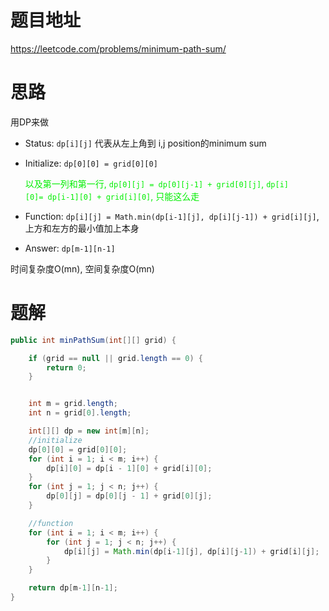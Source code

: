 # 题目地址

https://leetcode.com/problems/minimum-path-sum/



# 思路

用DP来做

+ Status: `dp[i][j]` 代表从左上角到 i,j  position的minimum sum

+ Initialize: `dp[0][0] = grid[0][0]` 

  <font color = gree>以及第一列和第一行, `dp[0][j] = dp[0][j-1] + grid[0][j]`, `dp[i][0]= dp[i-1][0] + grid[i][0]`, 只能这么走</font>

+ Function: `dp[i][j] = Math.min(dp[i-1][j], dp[i][j-1]) + grid[i][j]`, 上方和左方的最小值加上本身

+ Answer: `dp[m-1][n-1]`

时间复杂度O(mn), 空间复杂度O(mn)



# 题解

```java
public int minPathSum(int[][] grid) {

    if (grid == null || grid.length == 0) {
        return 0;
    }


    int m = grid.length;
    int n = grid[0].length;

    int[][] dp = new int[m][n];
    //initialize
    dp[0][0] = grid[0][0];
    for (int i = 1; i < m; i++) {
        dp[i][0] = dp[i - 1][0] + grid[i][0];
    }
    for (int j = 1; j < n; j++) {
        dp[0][j] = dp[0][j - 1] + grid[0][j];
    }

    //function
    for (int i = 1; i < m; i++) {
        for (int j = 1; j < n; j++) {
            dp[i][j] = Math.min(dp[i-1][j], dp[i][j-1]) + grid[i][j];
        }
    }

    return dp[m-1][n-1];
}
```

